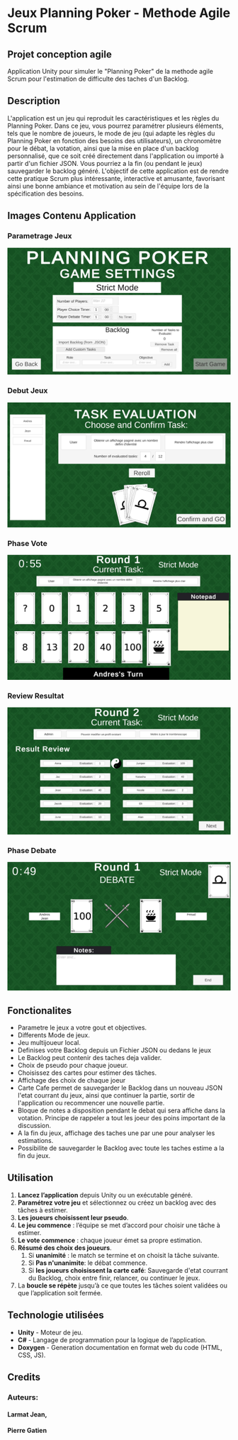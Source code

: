 # Jeux Planning Poker - Methode Agile Scrum
## Projet conception agile
Application Unity pour simuler le "Planning Poker" de la methode agile Scrum pour l'estimation de difficulte des taches d'un Backlog.

## Description
L'application est un jeu qui reproduit les caractéristiques et les règles du Planning Poker. Dans ce jeu, vous pourrez paramétrer plusieurs éléments, tels que le nombre de joueurs, le mode de jeu (qui adapte les règles du Planning Poker en fonction des besoins des utilisateurs), un chronomètre pour le débat, la votation, ainsi que la mise en place d'un backlog personnalisé, que ce soit créé directement dans l'application ou importé à partir d'un fichier JSON. Vous pourriez a la fin (ou pendant le jeux) sauvegarder le backlog généré.
L'objectif de cette application est de rendre cette pratique Scrum plus intéressante, interactive et amusante, favorisant ainsi une bonne ambiance et motivation au sein de l'équipe lors de la spécification des besoins.

## Images Contenu Application
### Parametrage Jeux
![Parametrage](Images/Exemple1.jpg)
### Debut Jeux
![Debut_Jeux](Images/Exemple2.jpg)
### Phase Vote
![Vote](Images/Exemple3.jpg)
### Review Resultat
![Resultat](Images/Exemple5.jpg)
### Phase Debate
![Debate](Images/Exemple4.jpg)

## Fonctionalites
- Parametre le jeux a votre gout et objectives.
- Differents Mode de jeux.
- Jeu multijoueur local.
- Definises votre Backlog depuis un Fichier JSON ou dedans le jeux
- Le Backlog peut contenir des taches deja valider.
- Choix de pseudo pour chaque joueur.
- Choisissez des cartes pour estimer des tâches.
- Affichage des choix de chaque joeur
- Carte Cafe permet de sauvegarder le Backlog dans  un nouveau JSON l'etat courrant du jeux, ainsi que continuer la partie, sortir de l'application ou recommencer une nouvelle partie.
- Bloque de notes a disposition pendant le debat qui sera affiche dans la votation. Principe de rappeler a tout les joeur des poins important de la discussion.
- A la fin du jeux, affichage des taches une par une pour analyser les estimations.
- Possibilite de sauvegarder le Backlog avec toute les taches estime a la fin du jeux.


## Utilisation
1. **Lancez l’application** depuis Unity ou un exécutable généré.
2. **Paramétrez votre jeu** et sélectionnez ou créez un backlog avec des tâches à estimer.
3. **Les joueurs choisissent leur pseudo**.
4. **Le jeu commence** : l’équipe se met d’accord pour choisir une tâche à estimer.
5. **Le vote commence** : chaque joueur émet sa propre estimation.
6. **Résumé des choix des joueurs**.
   1. Si **unanimité** : le match se termine et on choisit la tâche suivante.
   2. Si **Pas n'unanimite**: le débat commence.
   3. Si **les joueurs choisissent la carte café**: Sauvegarde d'etat courrant du Backlog, choix entre finir, relancer, ou continuer le jeux.
7. La **boucle se répète** jusqu’à ce que toutes les tâches soient validées ou que l’application soit fermée.

## Technologie utilisées
- **Unity** - Moteur de jeu.
- **C#** - Langage de programmation pour la logique de l’application.
- **Doxygen** - Generation documentation en format web du code (HTML, CSS, JS).

## Credits
### Auteurs:
#### Larmat Jean,
####  Pierre Gatien
